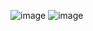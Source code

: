 ![image](https://user-images.githubusercontent.com/98099819/172869995-6f6284e6-7a18-400c-af91-eece6e51177c.png)
![image](https://user-images.githubusercontent.com/98099819/172870057-9645bddb-b69a-419d-8f03-f325a72c9979.png)

